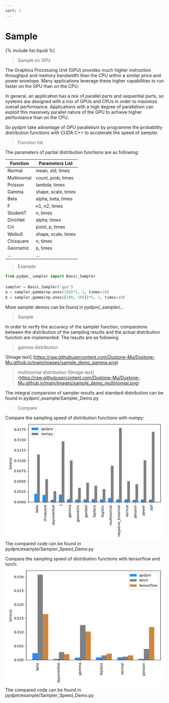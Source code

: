 ```yaml
---
sort: 2
---
```


# Sample

{% include list.liquid %}


>Sample on GPU

The Graphics Processing Unit (GPU) provides much higher instruction throughput and memory bandwidth than the CPU within a similar price and power envelope. Many applications leverage these higher capabilities to run faster on the GPU than on the CPU.

In general, an application has a mix of parallel parts and sequential parts, so systems are designed with a mix of GPUs and CPUs in order to maximize overall performance. Applications with a high degree of parallelism can exploit this massively parallel nature of the GPU to achieve higher performance than on the CPU.

So pydpm take advantage of GPU parallelism by programme the probability distribution functions with CUDA C++ to accelerate the speed of sampler.


>Function list

The parameters of partial distribution functions are as following:

|Function        | Parameters List   | 
|----------------|-------------------|
|Normal          |mean, std, times   |
|Multinomial     |count, prob, times |
|Poisson         |lambda, times      |
|Gamma           |shape, scale, times|
|Beta            |alpha, beta, times |
|F               |n1, n2, times      |
|StudentT        |n, times           |
|Dirichlet       |alpha, times       |
|Crt             |point, p, times    |
|Weibull         |shape, scale, times|
|Chisquare       |n, times           |
|Geometric       |p, times           |
|...             |...                |

>Example

```python
from pydpm._sampler import Basic_Sampler

sampler = Basic_Sampler('gpu')
a = sampler.gamma(np.ones(100)*5, 1, times=10)
b = sampler.gamma(np.ones([100, 100])*5, 1, times=10)
```
More sampler demos can be found in pydpm/_sampler/...


> Sample

In order to verify the accuracy of the sampler function, comparsions between the distribution of the sampling results and the actual distribution function are implemented. The results are as following

> gamma distribution

![Image text]
(https://raw.githubusercontent.com/Dustone-Mu/Dustone-Mu.github.io/main/images/sample_demo_gamma.png)

> multinomial distribution
![Image text]
(https://raw.githubusercontent.com/Dustone-Mu/Dustone-Mu.github.io/main/images/sample_demo_multinomial.png)


The integral comparsion of sampler results and standard distribution can be found in pydpm/_example/Sampler_Demo.py

>Compare
>
Compare the sampling speed of distribution functions with numpy:
![Image text](https://raw.githubusercontent.com/BoChenGroup/Pydpm/master/compare_numpy.png)  
The compared code can be found in pydpm/example/Sampler_Speed_Demo.py

Compare the sampling speed of distribution functions with tensorflow and torch:
![Image text](https://raw.githubusercontent.com/BoChenGroup/Pydpm/master/compare_tf2_torch.png)  
The compared code can be found in pydpm/example/Sampler_Speed_Demo.py

